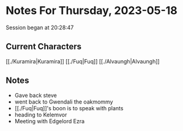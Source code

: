 # Notes For Thursday, 2023-05-18
Session began at 20:28:47
## Current Characters
[[./Kuramira|Kuramira]]
[[./Fuq|Fuq]]
[[./Alvaungh|Alvaungh]]
## Notes
- Gave back steve
- went back to Gwendali the oakmommy
- [[./Fuq|Fuq]]'s boon is to speak with plants
- heading to Kelemvor
- Meeting with Edgelord Ezra